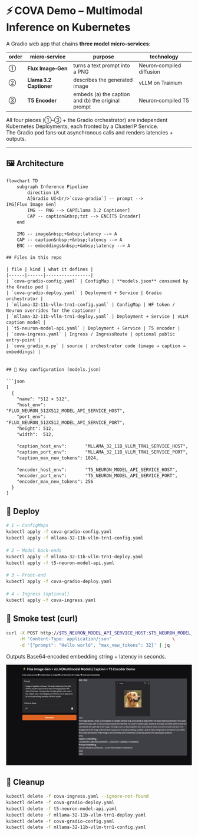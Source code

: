 # ⚡ COVA Demo – Multimodal Inference on Kubernetes

A Gradio web app that chains **three model micro‑services**:

| order | micro‑service | purpose | technology |
|-------|---------------|---------|------------|
| ① | **Flux Image‑Gen** | turns a text prompt into a PNG | Neuron‑compiled diffusion |
| ② | **Llama 3.2 Captioner** | describes the generated image | vLLM on Trainium |
| ③ | **T5 Encoder** | embeds (a) the caption and (b) the original prompt | Neuron‑compiled T5 |

All four pieces (①–③ + the Gradio orchestrator) are independent Kubernetes
Deployments, each fronted by a ClusterIP Service.  
The Gradio pod fans‑out asynchronous calls and renders latencies + outputs.

---

## 🖼️ Architecture

```mermaid
flowchart TD
    subgraph Inference Pipeline
        direction LR
        A[Gradio UI<br/>`cova‑gradio`] -- prompt --> IMG[Flux Image Gen]
        IMG -- PNG --> CAP[Llama 3.2 Captioner]
        CAP -- caption&nbsp;txt --> ENC[T5 Encoder]
    end

    IMG -- image&nbsp;+&nbsp;latency --> A
    CAP -- caption&nbsp;+&nbsp;latency --> A
    ENC -- embeddings&nbsp;+&nbsp;latency --> A

## Files in this repo

| file | kind | what it defines |
|------|------|-----------------|
| `cova-gradio-config.yaml` | ConfigMap | **models.json** consumed by the Gradio pod |
| `cova-gradio-deploy.yaml` | Deployment + Service | Gradio orchestrator |
| `mllama-32-11b-vllm-trn1-config.yaml` | ConfigMap | HF token / Neuron overrides for the captioner |
| `mllama-32-11b-vllm-trn1-deploy.yaml` | Deployment + Service | vLLM caption model |
| `t5-neuron-model-api.yaml` | Deployment + Service | T5 encoder |
| `cova-ingress.yaml` | Ingress / IngressRoute | optional public entry‑point |
| `cova_gradio_m.py` | source | orchestrator code (image → caption → embeddings) |


## 🔧 Key configuration (models.json)

```json
[
  {
    "name": "512 × 512",
    "host_env":               "FLUX_NEURON_512X512_MODEL_API_SERVICE_HOST",
    "port_env":               "FLUX_NEURON_512X512_MODEL_API_SERVICE_PORT",
    "height": 512,
    "width":  512,

    "caption_host_env":       "MLLAMA_32_11B_VLLM_TRN1_SERVICE_HOST",
    "caption_port_env":       "MLLAMA_32_11B_VLLM_TRN1_SERVICE_PORT",
    "caption_max_new_tokens": 1024,

    "encoder_host_env":       "T5_NEURON_MODEL_API_SERVICE_HOST",
    "encoder_port_env":       "T5_NEURON_MODEL_API_SERVICE_PORT",
    "encoder_max_new_tokens": 256
  }
]
```

## 🚀 Deploy

```bash
# 1 – ConfigMaps
kubectl apply -f cova-gradio-config.yaml
kubectl apply -f mllama-32-11b-vllm-trn1-config.yaml

# 2 – Model back‑ends
kubectl apply -f mllama-32-11b-vllm-trn1-deploy.yaml
kubectl apply -f t5-neuron-model-api.yaml

# 3 – Front‑end
kubectl apply -f cova-gradio-deploy.yaml

# 4 – Ingress (optional)
kubectl apply -f cova-ingress.yaml
```

## 🏃 Smoke test (curl)

```bash
curl -X POST http://$T5_NEURON_MODEL_API_SERVICE_HOST:$T5_NEURON_MODEL_API_SERVICE_PORT/generate \
     -H 'Content-Type: application/json'                       \
     -d '{"prompt": "Hello world", "max_new_tokens": 32}' | jq
```

Outputs Base64‑encoded embedding string + latency in seconds.

![Cova (Content Validation) UI – image, caption and embeddings side‑by‑side](./app-demo.png)

## 🧹 Cleanup

```bash
kubectl delete -f cova-ingress.yaml --ignore-not-found
kubectl delete -f cova-gradio-deploy.yaml
kubectl delete -f t5-neuron-model-api.yaml
kubectl delete -f mllama-32-11b-vllm-trn1-deploy.yaml
kubectl delete -f cova-gradio-config.yaml
kubectl delete -f mllama-32-11b-vllm-trn1-config.yaml
```
